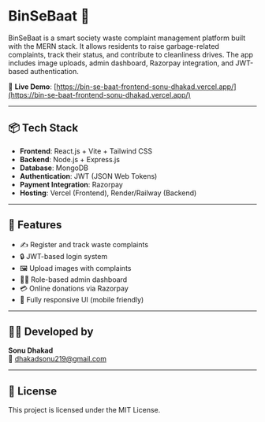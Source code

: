 # BinSeBaat 🚮

BinSeBaat is a smart society waste complaint management platform built with the MERN stack. It allows residents to raise garbage-related complaints, track their status, and contribute to cleanliness drives. The app includes image uploads, admin dashboard, Razorpay integration, and JWT-based authentication.

🔗 **Live Demo**: [https://bin-se-baat-frontend-sonu-dhakad.vercel.app/](https://bin-se-baat-frontend-sonu-dhakad.vercel.app/)  

---

## 📦 Tech Stack

- **Frontend**: React.js + Vite + Tailwind CSS
- **Backend**: Node.js + Express.js
- **Database**: MongoDB
- **Authentication**: JWT (JSON Web Tokens)
- **Payment Integration**: Razorpay
- **Hosting**: Vercel (Frontend), Render/Railway (Backend)

---

## 🚀 Features

- ✍️ Register and track waste complaints
- 🔒 JWT-based login system
- 🖼️ Upload images with complaints
- 👨‍💼 Role-based admin dashboard
- 💳 Online donations via Razorpay
- 📱 Fully responsive UI (mobile friendly)

---

## 👨‍💻 Developed by

**Sonu Dhakad**  
📧 [dhakadsonu219@gmail.com](mailto:dhakadsonu219@gmail.com)  

---

## 🪪 License

This project is licensed under the MIT License.
